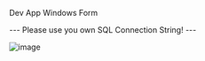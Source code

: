 Dev App Windows Form 

--- Please use you own SQL Connection String! ---

![image](https://github.com/mphiliseni/DevApp/assets/63716265/69a8830b-c21d-47ff-8307-51a303bebccb)
